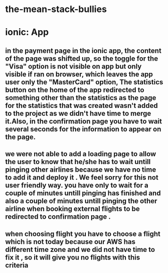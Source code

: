 # the-mean-stack-bullies
# ionic: App

## in the payment page in the ionic app, the content of the page was shifted up, so the toggle for the "Visa" option is not visible on app but only visible if ran on browser, which leaves the app user only the "MasterCard" option, The statistics button on the home of the app redirected to something other than the statistics as the page for the statistics that was created wasn't added to the project as we didn't have time to merge it.Also, in the confirmation page you have to wait several seconds for the information to appear on the page.

## we were not able to add a loading page to allow the user to know that he/she has to wait untill pinging other airlines because we have no time to add it and deploy it . We feel sorry for this not user friendly way. you have only to wait for a couple of minutes untill pinging has finished and also a couple of minutes untill pinging the other airline when booking external flights to be redirected to confirmation page .


## when choosing flight you have to choose a flight which is not today because our AWS has different time zone and we did not have time to fix it , so it will give you no flights with this criteria

## 


